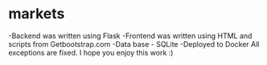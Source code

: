 # markets
-Backend was written using Flask
-Frontend was written using HTML and scripts from Getbootstrap.com
-Data base - SQLite
-Deployed to Docker
All exceptions are fixed.
I hope you enjoy this work :)
